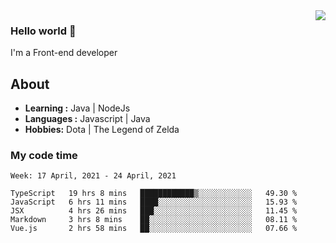 <img align='right' src="https://github-readme-stats.vercel.app/api?username=jumodada&show_icons=true&theme=vue">

### Hello world 👋

I'm a Front-end developer 
    
## About
-  **Learning :** Java | NodeJs
-  **Languages :** Javascript | Java
-  **Hobbies:** Dota | The Legend of Zelda

### My code time

<!--START_SECTION:waka-->
```text
Week: 17 April, 2021 - 24 April, 2021

TypeScript   19 hrs 8 mins   ████████████▒░░░░░░░░░░░░   49.30 % 
JavaScript   6 hrs 11 mins   ████░░░░░░░░░░░░░░░░░░░░░   15.93 % 
JSX          4 hrs 26 mins   ███░░░░░░░░░░░░░░░░░░░░░░   11.45 % 
Markdown     3 hrs 8 mins    ██░░░░░░░░░░░░░░░░░░░░░░░   08.11 % 
Vue.js       2 hrs 58 mins   ██░░░░░░░░░░░░░░░░░░░░░░░   07.66 % 
```
<!--END_SECTION:waka-->
